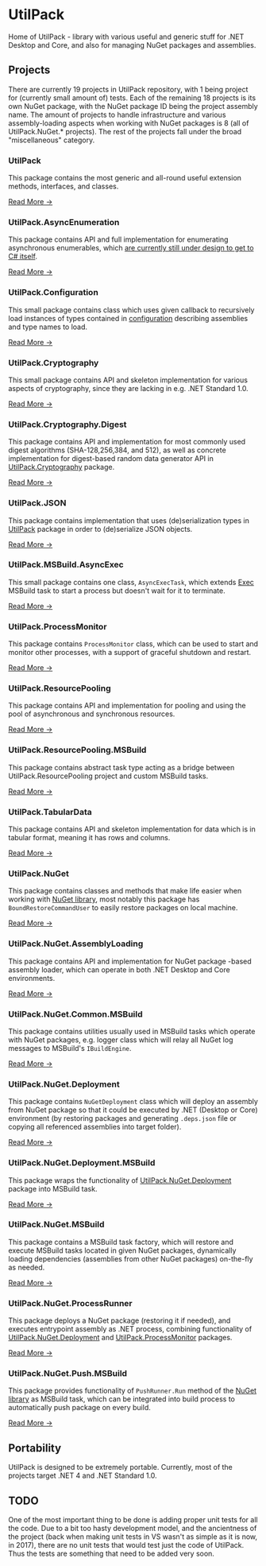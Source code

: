 # UtilPack
Home of UtilPack - library with various useful and generic stuff for .NET Desktop and Core, and also for managing NuGet packages and assemblies.

## Projects
There are currently 19 projects in UtilPack repository, with 1 being project for (currently small amount of) tests.
Each of the remaining 18 projects is its own NuGet package, with the NuGet package ID being the project assembly name.
The amount of projects to handle infrastructure and various assembly-loading aspects when working with NuGet packages is 8 (all of UtilPack.NuGet.* projects).
The rest of the projects fall under the broad "miscellaneous" category.

### UtilPack
This package contains the most generic and all-round useful extension methods, interfaces, and classes.

[Read More ->](./Source/UtilPack)

### UtilPack.AsyncEnumeration
This package contains API and full implementation for enumerating asynchronous enumerables, which [are currently still under design to get to C# itself](https://github.com/dotnet/csharplang/issues/43).

[Read More ->](./Source/UtilPack.AsyncEnumeration)

### UtilPack.Configuration
This small package contains class which uses given callback to recursively load instances of types contained in [configuration](http://www.nuget.org/packages/Microsoft.Extensions.Configuration) describing assemblies and type names to load.

[Read More ->](./Source/UtilPack.Configuration)

### UtilPack.Cryptography
This small package contains API and skeleton implementation for various aspects of cryptography, since they are lacking in e.g. .NET Standard 1.0.

[Read More ->](./Source/UtilPack.Cryptography)

### UtilPack.Cryptography.Digest
This package contains API and implementation for most commonly used digest algorithms (SHA-128,256,384, and 512), as well as concrete implementation for digest-based random data generator API in [UtilPack.Cryptography](./Source/UtilPack.Cryptography) package.

[Read More ->](./Source/UtilPack.Cryptography.Digest)

### UtilPack.JSON
This package contains implementation that uses (de)serialization types in [UtilPack](./Source/UtilPack) package in order to (de)serialize JSON objects.

[Read More ->](./Source/UtilPack.JSON)

### UtilPack.MSBuild.AsyncExec
This small package contains one class, `AsyncExecTask`, which extends [Exec](https://docs.microsoft.com/en-us/visualstudio/msbuild/exec-task) MSBuild task to start a process but doesn't wait for it to terminate.

[Read More ->](./Source/UtilPack.MSBuild.AsyncExec)

### UtilPack.ProcessMonitor
This package contains `ProcessMonitor` class, which can be used to start and monitor other processes, with a support of graceful shutdown and restart.

[Read More ->](./Source/UtilPack.ProcessMonitor)

### UtilPack.ResourcePooling
This package contains API and implementation for pooling and using the pool of asynchronous and synchronous resources.

[Read More ->](./Source/UtilPack.ResourcePooling)

### UtilPack.ResourcePooling.MSBuild
This package contains abstract task type acting as a bridge between UtilPack.ResourcePooling project and custom MSBuild tasks.

[Read More ->](./Source/UtilPack.ResourcePooling.MSBuild)

### UtilPack.TabularData
This package contains API and skeleton implementation for data which is in tabular format, meaning it has rows and columns.

[Read More ->](./Source/UtilPack.TabularData)

### UtilPack.NuGet
This package contains classes and methods that make life easier when working with [NuGet library](https://github.com/NuGet/NuGet.Client), most notably this package has `BoundRestoreCommandUser` to easily restore packages on local machine.

[Read More ->](./Source/UtilPack.NuGet)

### UtilPack.NuGet.AssemblyLoading
This package contains API and implementation for NuGet package -based assembly loader, which can operate in both .NET Desktop and Core environments.

[Read More ->](./Source/UtilPack.NuGet.AssemblyLoading)

### UtilPack.NuGet.Common.MSBuild
This package contains utilities usually used in MSBuild tasks which operate with NuGet packages, e.g. logger class which will relay all NuGet log messages to MSBuild's `IBuildEngine`.

[Read More ->](./Source/UtilPack.NuGet.Common.MSBuild)

### UtilPack.NuGet.Deployment
This package contains `NuGetDeployment` class which will deploy an assembly from NuGet package so that it could be executed by .NET (Desktop or Core) environment (by restoring packages and generating `.deps.json` file or copying all referenced assemblies into target folder).

[Read More ->](./Source/UtilPack.NuGet.Deployment)

### UtilPack.NuGet.Deployment.MSBuild
This package wraps the functionality of [UtilPack.NuGet.Deployment](./Source/UtilPack.NuGet.Deployment) package into MSBuild task.

[Read More ->](./Source/UtilPack.NuGet.Deployment.MSBuild)

### UtilPack.NuGet.MSBuild
This package contains a MSBuild task factory, which will restore and execute MSBuild tasks located in given NuGet packages, dynamically loading dependencies (assemblies from other NuGet packages) on-the-fly as needed.

[Read More ->](./Source/UtilPack.NuGet.MSBuild)

### UtilPack.NuGet.ProcessRunner
This package deploys a NuGet package (restoring it if needed), and executes entrypoint assembly as .NET process, combining functionality of [UtilPack.NuGet.Deployment](./Source/UtilPack.NuGet.Deployment) and [UtilPack.ProcessMonitor](./Source/UtilPack.ProcessMonitor) packages.

[Read More ->](./Source/UtilPack.NuGet.ProcessRunner)

### UtilPack.NuGet.Push.MSBuild
This package provides functionality of `PushRunner.Run` method of the [NuGet library](https://github.com/NuGet/NuGet.Client) as MSBuild task, which can be integrated into build process to automatically push package on every build.

[Read More ->](./Source/UtilPack.NuGet.Push.MSBuild)

## Portability
UtilPack is designed to be extremely portable.
Currently, most of the projects target .NET 4 and .NET Standard 1.0.

## TODO
One of the most important thing to be done is adding proper unit tests for all the code.
Due to a bit too hasty development model, and the ancientness of the project (back when making unit tests in VS wasn't as simple as it is now, in 2017), there are no unit tests that would test just the code of UtilPack.
Thus the tests are something that need to be added very soon.